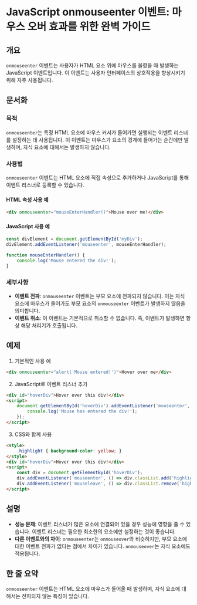 <!--
Meta Description: # JavaScript onmouseenter 이벤트: 마우스 오버 효과를 위한 완벽 가이드 ## 개요 `onmouseenter` 이벤트는 사용자가 HTML 요소 위에 마우스를 올렸을 때 발생하는 JavaScript 이벤트입니다. 이 이벤트는 사용자 인터페이스의 상호작...
Meta Keywords: div, onmouseenter, 이벤트, html, 요소에
-->

# JavaScript onmouseenter 이벤트: 마우스 오버 효과를 위한 완벽 가이드

## 개요
`onmouseenter` 이벤트는 사용자가 HTML 요소 위에 마우스를 올렸을 때 발생하는 JavaScript 이벤트입니다. 이 이벤트는 사용자 인터페이스의 상호작용을 향상시키기 위해 자주 사용됩니다.

## 문서화
### 목적
`onmouseenter`는 특정 HTML 요소에 마우스 커서가 들어가면 실행되는 이벤트 리스너를 설정하는 데 사용됩니다. 이 이벤트는 마우스가 요소의 경계에 들어가는 순간에만 발생하며, 자식 요소에 대해서는 발생하지 않습니다.

### 사용법
`onmouseenter` 이벤트는 HTML 요소에 직접 속성으로 추가하거나 JavaScript를 통해 이벤트 리스너로 등록할 수 있습니다.

#### HTML 속성 사용 예
```html
<div onmouseenter="mouseEnterHandler()">Mouse over me!</div>
```

#### JavaScript 사용 예
```javascript
const divElement = document.getElementById('myDiv');
divElement.addEventListener('mouseenter', mouseEnterHandler);

function mouseEnterHandler() {
    console.log('Mouse entered the div!');
}
```

### 세부사항
- **이벤트 전파**: `onmouseenter` 이벤트는 부모 요소에 전파되지 않습니다. 이는 자식 요소에 마우스가 들어가도 부모 요소의 `onmouseenter` 이벤트가 발생하지 않음을 의미합니다.
- **이벤트 취소**: 이 이벤트는 기본적으로 취소할 수 없습니다. 즉, 이벤트가 발생하면 항상 해당 처리기가 호출됩니다.

## 예제
1. 기본적인 사용 예
```html
<div onmouseenter="alert('Mouse entered!')">Hover over me</div>
```

2. JavaScript로 이벤트 리스너 추가
```html
<div id="hoverDiv">Hover over this div!</div>
<script>
    document.getElementById('hoverDiv').addEventListener('mouseenter', function() {
        console.log('Mouse has entered the div!');
    });
</script>
```

3. CSS와 함께 사용
```html
<style>
    .highlight { background-color: yellow; }
</style>
<div id="hoverDiv">Hover over this div!</div>
<script>
    const div = document.getElementById('hoverDiv');
    div.addEventListener('mouseenter', () => div.classList.add('highlight'));
    div.addEventListener('mouseleave', () => div.classList.remove('highlight'));
</script>
```

## 설명
- **성능 문제**: 이벤트 리스너가 많은 요소에 연결되어 있을 경우 성능에 영향을 줄 수 있습니다. 이벤트 리스너는 필요한 최소한의 요소에만 설정하는 것이 좋습니다.
- **다른 이벤트와의 차이**: `onmouseenter`는 `onmouseover`와 비슷하지만, 부모 요소에 대한 이벤트 전파가 없다는 점에서 차이가 있습니다. `onmouseover`는 자식 요소에도 적용됩니다.

## 한 줄 요약
`onmouseenter` 이벤트는 HTML 요소에 마우스가 들어올 때 발생하며, 자식 요소에 대해서는 전파되지 않는 특징이 있습니다.